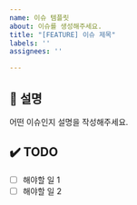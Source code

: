 ```yaml
---
name: 이슈 템플릿
about: 이슈를 생성해주세요.
title: "[FEATURE] 이슈 제목"
labels: ''
assignees: ''

---
```


## 📄 설명
어떤 이슈인지 설명을 작성해주세요.

## ✔️ TODO
- [ ] 해야할 일 1
- [ ] 해야할 일 2
